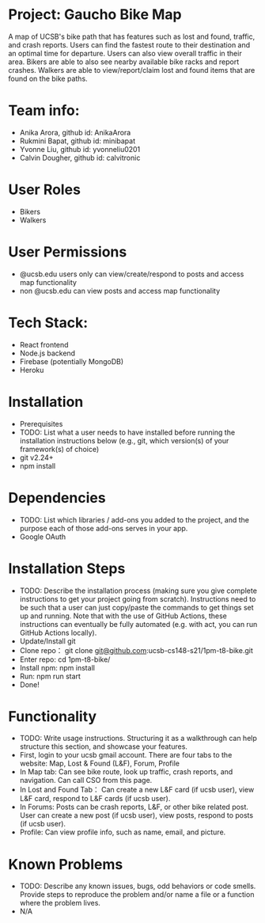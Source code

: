 # Project: Gaucho Bike Map 
A map of UCSB's bike path that has features such as lost and found, traffic, and crash reports. Users can find the fastest route to their destination and an optimal time for departure. Users can also view overall traffic in their area. Bikers are able to also see nearby available bike racks and report crashes. Walkers are able to view/report/claim lost and found items that are found on the bike paths.

# Team info: 
* Anika Arora, github id: AnikaArora 
* Rukmini Bapat, github id: minibapat 
* Yvonne Liu, github id: yvonneliu0201 
* Calvin Dougher, github id: calvitronic 

# User Roles
* Bikers
* Walkers

# User Permissions
* @ucsb.edu users only can view/create/respond to posts and access map functionality
* non @ucsb.edu can view posts and access map functionality

# Tech Stack: 
* React frontend 
* Node.js backend 
* Firebase (potentially MongoDB) 
* Heroku 

# Installation
* Prerequisites
* TODO: List what a user needs to have installed before running the installation instructions below (e.g., git, which version(s) of your framework(s) of choice)
* git v2.24+
* npm install

# Dependencies
* TODO: List which libraries / add-ons you added to the project, and the purpose each of those add-ons serves in your app.
* Google OAuth

# Installation Steps
* TODO: Describe the installation process (making sure you give complete instructions to get your project going from scratch). Instructions need to be such that a user can just copy/paste the commands to get things set up and running. Note that with the use of GitHub Actions, these instructions can eventually be fully automated (e.g. with act, you can run GitHub Actions locally).
* Update/Install git
* Clone repo： git clone git@github.com:ucsb-cs148-s21/1pm-t8-bike.git
* Enter repo: cd 1pm-t8-bike/
* Install npm: npm install
* Run: npm run start
* Done!

# Functionality
* TODO: Write usage instructions. Structuring it as a walkthrough can help structure this section, and showcase your features.
* First, login to your ucsb gmail account. There are four tabs to the website: Map, Lost & Found (L&F), Forum, Profile
* In Map tab: Can see bike route, look up traffic, crash reports, and navigation. Can call CSO from this page.
* In Lost and Found Tab： Can create a new L&F card (if ucsb user), view L&F card, respond to L&F cards (if ucsb user).
* In Forums: Posts can be crash reports, L&F, or other bike related post. User can create a new post (if ucsb user), view posts, respond to posts (if ucsb user).
* Profile: Can view profile info, such as name, email, and picture.


# Known Problems
* TODO: Describe any known issues, bugs, odd behaviors or code smells. Provide steps to reproduce the problem and/or name a file or a function where the problem lives.
* N/A
